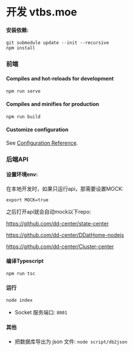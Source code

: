 # 开发 vtbs.moe

#### 安装依赖:

```shell
git submodule update --init --recursive
npm install
```

### 前端

#### Compiles and hot-reloads for development

```shell
npm run serve
```

#### Compiles and minifies for production

```shell
npm run build
```

#### Customize configuration

See [Configuration Reference](https://cli.vuejs.org/config/).

### 后端API

#### 设置环境env:

在本地开发时，如果只运行api，那需要设置MOCK:

```shell
export MOCK=true
```

之后打开api就会自动mock以下repo:

<https://github.com/dd-center/state-center>

<https://github.com/dd-center/DDatHome-nodejs>

<https://github.com/dd-center/Cluster-center>

#### 编译Typescript

```shell
npm run tsc
```

#### 运行

```sh
node index
```

* Socket 服务端口: `8001`

#### 其他

* 把数据库导出为 json 文件: `node script/db2json`
